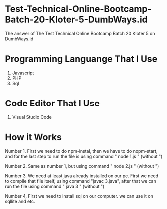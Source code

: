 # Test-Technical-Online-Bootcamp-Batch-20-Kloter-5-DumbWays.id
The answer of The Test Technical Online Bootcamp Batch 20 Kloter 5 on DumbWays.id

# Programming Languange That I Use
1. Javascript
2. PHP
3. Sql

# Code Editor That I Use
1. Visual Studio Code

# How it Works
Number 1. First we need to do npm-instal, then we have to do nopm-start, and for the last step to run the file is using command " node 1.js " (without ")

Number 2. Same as number 1, but using command " node 2.js " (without ")

Number 3. We need at least java already installed on our pc. First we need to compile that file itself, using command "javac 3.java", after that we can run the file using command " java 3 " (without ")

Number 4, First we need to install sql on our computer. we can use it on sqllite and etc.
